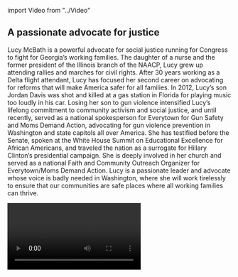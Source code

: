import Video from "../Video"

## A passionate advocate for justice

Lucy McBath is a powerful advocate for social justice running for Congress to fight for Georgia’s working families. The daughter of a nurse and the former president of the Illinois branch of the NAACP, Lucy grew up attending rallies and marches for civil rights. After 30 years working as a Delta flight attendant, Lucy has focused her second career on advocating for reforms that will make America safer for all families. In 2012, Lucy’s son Jordan Davis was shot and killed at a gas station in Florida for playing music too loudly in his car. Losing her son to gun violence intensified Lucy’s lifelong commitment to community activism and social justice, and until recently, served as a national spokesperson for Everytown for Gun Safety and Moms Demand Action, advocating for gun violence prevention in Washington and state capitols all over America. She has testified before the Senate, spoken at the White House Summit on Educational Excellence for African Americans, and traveled the nation as a surrogate for Hillary Clinton’s presidential campaign. She is deeply involved in her church and served as a national Faith and Community Outreach Organizer for Everytown/Moms Demand Action. Lucy is a passionate leader and advocate whose voice is badly needed in Washington, where she will work tirelessly to ensure that our communities are safe places where all working families can thrive.

<Video id="OGpjQIyIVbg" />

## A tireless champion for Georgia working families

Lucy is dedicated to expanding economic opportunity for all Georgians and to creating good- paying jobs. As a mom who worked hard as a flight attendant for 30 years, Lucy knows firsthand how tough it can be for working parents to make ends meet. She is dedicated to ensuring all Georgians have the opportunity to create economic security. In her community of Cobb County, Lucy created the Champion in the Making Legacy Foundation, an educational organization that provides scholarships to graduating high school seniors and mentorship services for young men striving for academic success. Lucy has received national recognition for her advocacy to prevent gun violence and protect children, and is also a passionate advocate for expanding access to quality, affordable health care. This fight is personal for her, as she grew up watching her mother, a registered nurse, tutor and mentor nursing students to help them with their health care careers. When elected, Lucy will fight back against any attempts to undo to progress we’ve worked so hard to make, and she will work to move Georgia forward for working families.

## An opportunity to flip a House seat from red to blue

Lucy is challenging incumbent Republican Karen Handel, an extremist who once wrote a book attacking Planned Parenthood. Handel is a first-term incumbent in a district President Trump carried by less than two points, making this district a prime opportunity for a Democratic pickup in 2018. This race is a must-win on the path to taking back the House in 2018, and Lucy has what it takes to win this high-stakes battle with the support of the EMILY’s List community. Let’s show Lucy our full support, and help elect this courageous fighter for Georgia working families to Congress — and let’s take back the House.
